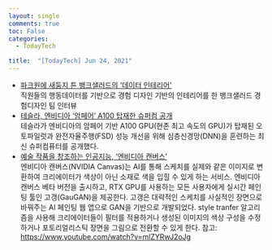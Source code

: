 ```yaml
---
layout: single
comments: true
toc: False
categories:
  - TodayTech

title:  "[TodayTech] Jun 24, 2021"
---
```

- [파크원에 새둥지 튼 뱅크샐러드의 ‘데이터 인테리어’](https://byline.network/2021/02/25-127/)    
  직원들의 행동데이터를 기반으로 경험 디자인 기반의 인테리어를 한 뱅크샐러드 경험디자인 팀 인터뷰
- [테슬라, 엔비디아 ‘암페어’ A100 탑재한 슈퍼컴 공개](http://www.aitimes.com/news/articleView.html?idxno=139192)   
  테슬라가 엔비디아의 암페어 기반 A100 GPU(현존 최고 속도의 GPU)가 탑재된 오토파일럿과 완전자율주행(FSD) 성능 개선을 위해 심층신경망(DNN)을 훈련하는 최신 슈퍼컴퓨터를 공개했다.
- [예술 작품을 창조하는 인공지능, ‘엔비디아 캔버스’](http://www.aitimes.kr/news/articleView.html?idxno=21450)   
  엔비디아 캔버스(NVIDIA Canvas)는 AI를 통해 스케치를 실제와 같은 이미지로 변환하여 크리에이터가 색상이 아닌 소재로 색을 입힐 수 있게 하는 서비스. 엔비디아 캔버스 베타 버전을 출시하고, RTX GPU를 사용하는 모든 사용자에게 실시간 페인팅 툴인 고갱(GauGAN)을 제공한다. 고갱은 대략적인 스케치를 사실적인 장면으로 바꿔주는 AI 페인팅 웹 앱으로 GAN을 기반으로 개발되었다. style tranfer 알고리즘을 사용해 크리에이터들이 필터를 적용하거나 생성된 이미지의 색상 구성을 수정하거나 포토리얼리스틱 장면을 그림으로 전환할 수 있게 한다. 참고: https://www.youtube.com/watch?v=mlZYRwJ2oJg
